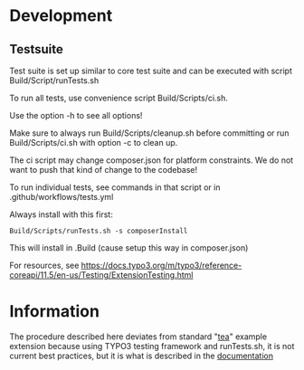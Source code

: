 
# Development

## Testsuite

Test suite is set up similar to core test suite and can be executed with script
Build/Script/runTests.sh

To run all tests, use convenience script Build/Scripts/ci.sh.

Use the option -h to see all options!

Make sure to always run Build/Scripts/cleanup.sh before committing or run Build/Scripts/ci.sh
with option -c to clean up.

The ci script may change composer.json for platform constraints. We do not want to push that
kind of change to the codebase!

To run individual tests, see commands in that script or in .github/workflows/tests.yml

Always install with this first:

    Build/Scripts/runTests.sh -s composerInstall

This will install in .Build (cause setup this way in composer.json)

For resources, see https://docs.typo3.org/m/typo3/reference-coreapi/11.5/en-us/Testing/ExtensionTesting.html

# Information

The procedure described here deviates from standard "[tea](https://github.com/TYPO3-Documentation/tea)"
example extension because using TYPO3 testing framework and runTests.sh, it is not current best practices,
but it is what is described in the
[documentation](https://docs.typo3.org/m/typo3/reference-coreapi/11.5/en-us/Testing/ExtensionTesting.html)
